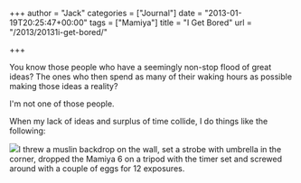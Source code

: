 +++
author = "Jack"
categories = ["Journal"]
date = "2013-01-19T20:25:47+00:00"
tags = ["Mamiya"]
title = "I Get Bored"
url = "/2013/20131i-get-bored/"

+++

You know those people who have a seemingly non-stop flood of great ideas? The ones who then spend as many of their waking hours as possible making those ideas a reality?&nbsp;

I'm not one of those people.

When my lack of ideas and surplus of time collide, I do things like the following:</p> 

![][1]I threw a muslin backdrop on the wall, set a strobe with umbrella in the corner, dropped the Mamiya 6 on a tripod with the timer set and screwed around with a couple of eggs for 12 exposures.

 [1]: /img/2013/01/2013-Roll-003_05.jpg